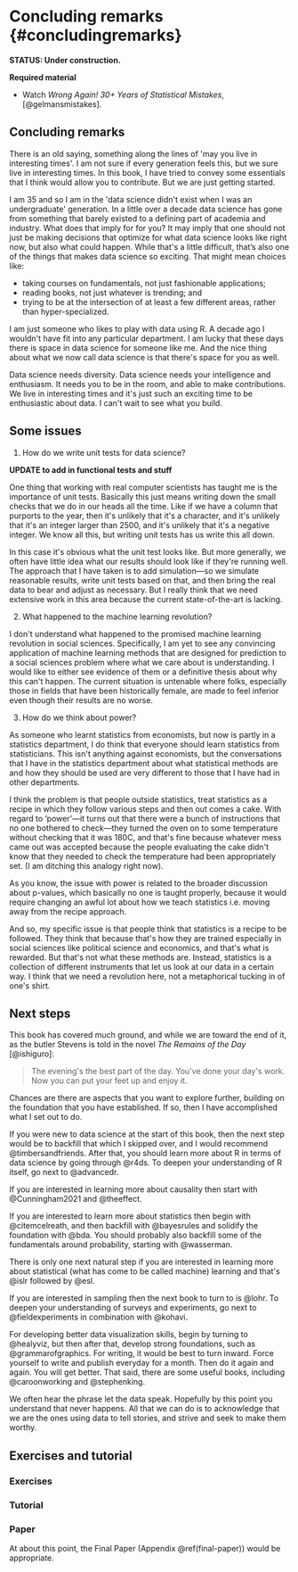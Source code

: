 
# Concluding remarks {#concludingremarks}

**STATUS: Under construction.**


**Required material**

- Watch *Wrong Again! 30+ Years of Statistical Mistakes*, [@gelmansmistakes].


## Concluding remarks

There is an old saying, something along the lines of 'may you live in interesting times'. I am not sure if every generation feels this, but we sure live in interesting times. In this book, I have tried to convey some essentials that I think would allow you to contribute. But we are just getting started.

I am 35 and so I am in the 'data science didn't exist when I was an undergraduate' generation. In a little over a decade data science has gone from something that barely existed to a defining part of academia and industry. What does that imply for for you? It may imply that one should not just be making decisions that optimize for what data science looks like right now, but also what could happen. While that's a little difficult, that’s also one of the things that makes data science so exciting. That might mean choices like:

- taking courses on fundamentals, not just fashionable applications;
- reading books, not just whatever is trending; and
- trying to be at the intersection of at least a few different areas, rather than hyper-specialized.

I am just someone who likes to play with data using R. A decade ago I wouldn't have fit into any particular department. I am lucky that these days there is space in data science for someone like me.  And the nice thing about what we now call data science is that there's space for you as well.

Data science needs diversity. Data science needs your intelligence and enthusiasm. It needs you to be in the room, and able to make contributions. We live in interesting times and it's just such an exciting time to be enthusiastic about data. I can't wait to see what you build.


## Some issues

1. How do we write unit tests for data science?

**UPDATE to add in functional tests and stuff**

One thing that working with real computer scientists has taught me is the importance of unit tests. Basically this just means writing down the small checks that we do in our heads all the time. Like if we have a column that purports to the year, then it's unlikely that it's a character, and it's unlikely that it's an integer larger than 2500, and it's unlikely that it's a negative integer. We know all this, but writing unit tests has us write this all down.

In this case it's obvious what the unit test looks like. But more generally, we often have little idea what our results should look like if they're running well. The approach that I have taken is to add simulation—so we simulate reasonable results, write unit tests based on that, and then bring the real data to bear and adjust as necessary. But I really think that we need extensive work in this area because the current state-of-the-art is lacking.

2. What happened to the machine learning revolution?

I don't understand what happened to the promised machine learning revolution in social sciences. Specifically, I am yet to see any convincing application of machine learning methods that are designed for prediction to a social sciences problem where what we care about is understanding. I would like to either see evidence of them or a definitive thesis about why this can't happen. The current situation is untenable where folks, especially those in fields that have been historically female, are made to feel inferior even though their results are no worse.

3. How do we think about power?

As someone who learnt statistics from economists, but now is partly in a statistics department, I do think that everyone should learn statistics from statisticians. This isn't anything against economists, but the conversations that I have in the statistics department about what statistical methods are and how they should be used are very different to those that I have had in other departments.

I think the problem is that people outside statistics, treat statistics as a recipe in which they follow various steps and then out comes a cake. With regard to ‘power'—it turns out that there were a bunch of instructions that no one bothered to check—they turned the oven on to some temperature without checking that it was 180C, and that's fine because whatever mess came out was accepted because the people evaluating the cake didn't know that they needed to check the temperature had been appropriately set. (I am ditching this analogy right now).

As you know, the issue with power is related to the broader discussion about p-values, which basically no one is taught properly, because it would require changing an awful lot about how we teach statistics i.e. moving away from the recipe approach.

And so, my specific issue is that people think that statistics is a recipe to be followed. They think that because that's how they are trained especially in social sciences like political science and economics, and that's what is rewarded. But that's not what these methods are. Instead, statistics is a collection of different instruments that let us look at our data in a certain way. I think that we need a revolution here, not a metaphorical tucking in of one's shirt.



## Next steps

This book has covered much ground, and while we are toward the end of it, as the butler Stevens is told in the novel *The Remains of the Day* [@ishiguro]:

> The evening's the best part of the day. You've done your day's work. Now you can put your feet up and enjoy it.

Chances are there are aspects that you want to explore further, building on the foundation that you have established. If so, then I have accomplished what I set out to do. 

If you were new to data science at the start of this book, then the next step would be to backfill that which I skipped over, and I would recommend @timbersandfriends. After that, you should learn more about R in terms of data science by going through @r4ds. To deepen your understanding of R itself, go next to @advancedr.

If you are interested in learning more about causality then start with @Cunningham2021 and @theeffect.

If you are interested to learn more about statistics then begin with @citemcelreath, and then backfill with @bayesrules and solidify the foundation with @bda. You should probably also backfill some of the fundamentals around probability, starting with @wasserman.

There is only one next natural step if you are interested in learning more about statistical (what has come to be called machine) learning and that's @islr followed by @esl.

If you are interested in sampling then the next book to turn to is @lohr. To deepen your understanding of surveys and experiments, go next to @fieldexperiments in combination with @kohavi.

For developing better data visualization skills, begin by turning to @healyviz, but then after that, develop strong foundations, such as @grammarofgraphics. For writing, it would be best to turn inward. Force yourself to write and publish everyday for a month. Then do it again and again. You will get better. That said, there are some useful books, including @caroonworking and @stephenking.

<!-- Thinking through production and SQL and things like, a next natural step is... -->

We often hear the phrase let the data speak. Hopefully by this point you understand that never happens. All that we can do is to acknowledge that we are the ones using data to tell stories, and strive and seek to make them worthy.




## Exercises and tutorial


### Exercises


### Tutorial

### Paper

At about this point, the Final Paper (Appendix \@ref(final-paper)) would be appropriate.



